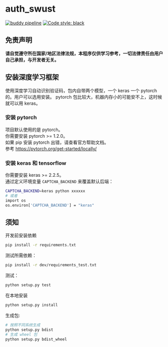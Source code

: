 # auth_swust

[![buddy pipeline](https://app.buddy.works/lengthmin/auth-swust/pipelines/pipeline/200365/badge.svg?token=b95b1aaea6d2d999f474a4b079f0ff2387e8767cc05e207fdf9039d3fab80695 "buddy pipeline")](https://app.buddy.works/lengthmin/auth-swust/pipelines/pipeline/200365)
[![Code style: black](https://img.shields.io/badge/code%20style-black-000000.svg)](https://github.com/psf/black)

## 免责声明

**请自觉遵守所在国家/地区法律法规，本程序仅供学习参考，一切法律责任由用户自己承担，与开发者无关。**

## 安装深度学习框架

使用深度学习自动识别验证码，包内自带两个模型，一个 keras 一个 pytorch 的。用户可以选用安装。
pytorch 包比较大，机器内存小的可能安不上，这时候就可以用 keras。

### 安装 pytorch

项目默认使用的是 pytorch。  
你需要安装 pytorch >= 1.2.0。  
如果 pip 安装 pytorch 出错，请查看官方帮助文档。  
参考 <https://pytorch.org/get-started/locally/>

### 安装 keras 和 tensorflow

你需要安装 keras >= 2.2.5。  
通过定义环境变量 `CAPTCHA_BACKEND` 来覆盖默认后端：

```bash
CAPTCHA_BACKEND=keras python xxxxxx
# 或者
import os
os.environ['CAPTCHA_BACKEND'] = "keras"
```

## 须知

开发前安装依赖
```bash
pip install -r requirements.txt
```

测试所需依赖：

```bash
pip install -r dev/requirements_test.txt
```

测试：

```bash
python setup.py test
```

在本地安装

```bash
python setup.py install
```

生成包:

```bash
# 按照不同系统生成
python setup.py bdist
# 生成 wheel 包
python setup.py bdist_wheel
```
